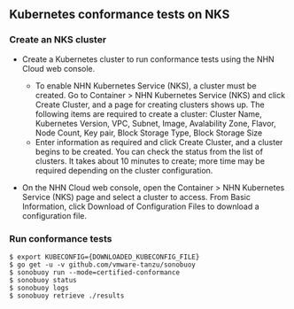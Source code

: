 ## Kubernetes conformance tests on NKS
### Create an NKS cluster
* Create a Kubernetes cluster to run conformance tests using the NHN Cloud web console.  
    * To enable NHN Kubernetes Service (NKS), a cluster must be created. Go to Container > NHN Kubernetes Service (NKS) and click Create Cluster, and a page for creating clusters shows up. The following items are required to create a cluster: Cluster Name, Kubernetes Version, VPC, Subnet, Image, Avalability Zone, Flavor, Node Count, Key pair, Block Storage Type, Block Storage Size
    * Enter information as required and click Create Cluster, and a cluster begins to be created. You can check the status from the list of clusters. It takes about 10 minutes to create; more time may be required depending on the cluster configuration.  

* On the NHN Cloud web console, open the Container > NHN Kubernetes Service (NKS) page and select a cluster to access. From Basic Information, click Download of Configuration Files to download a configuration file. 

### Run conformance tests
```
$ export KUBECONFIG={DOWNLOADED_KUBECONFIG_FILE}
$ go get -u -v github.com/vmware-tanzu/sonobuoy
$ sonobuoy run --mode=certified-conformance
$ sonobuoy status
$ sonobuoy logs
$ sonobuoy retrieve ./results
```
